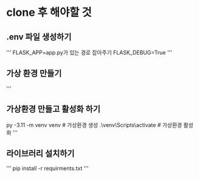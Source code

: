# clone 후 해야할 것
## .env 파일 생성하기
'''
FLASK_APP=app.py가 있는 경로 잡아주기
FLASK_DEBUG=True
'''
## 가상 환경 만들기
'''
## 가상환경 만들고 활성화 하기
py -3.11 -m venv venv # 가상환경 생성
.\venv\Scripts\activate # 가상환경 활성화
'''
## 라이브러리 설치하기
'''
pip install -r requirments.txt
'''